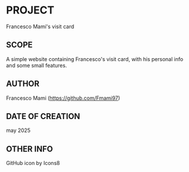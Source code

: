 # PROJECT
Francesco Mami's visit card

## SCOPE

A simple website containing Francesco's visit card, with
his personal info and some small features.

## AUTHOR

Francesco Mami (https://github.com/Fmami97)

## DATE OF CREATION

may 2025

## OTHER INFO

GitHub icon by Icons8
